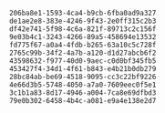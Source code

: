 
                206ba8e1-1593-4ca4-b9cb-6fba0ad9a327
                de1ae2e8-383e-4246-9f43-2e0ff315c2b3
                df42e741-5f98-4c6a-821f-89713c2c156f
                9e03b4c1-3243-4266-89a5-458694e13532
                fd775f67-a0a4-4fdb-b265-63a10c5c728f
                2765c99b-34f2-4a7b-a120-d1d27abcb6f2
                43598632-f977-40d0-9aec-c0d0bf345fb5
                453427f4-34d1-4f61-b843-e4b21b0db279
                28bc84ab-be69-4518-9095-cc3c22bf9226
                4e66d3b5-5748-4050-a7a0-7609eec0f5e1
                3c1b1a83-8d17-4946-a004-7ca8e69dfbd3
                79e0b302-6458-4b4c-a081-e9a4e138e2d7
                